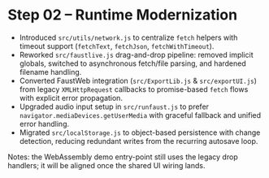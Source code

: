 # Step 02 – Runtime Modernization

- Introduced `src/utils/network.js` to centralize `fetch` helpers with timeout support (`fetchText`, `fetchJson`, `fetchWithTimeout`).
- Reworked `src/faustlive.js` drag-and-drop pipeline: removed implicit globals, switched to asynchronous fetch/file parsing, and hardened filename handling.
- Converted FaustWeb integration (`src/ExportLib.js` & `src/exportUI.js`) from legacy `XMLHttpRequest` callbacks to promise-based `fetch` flows with explicit error propagation.
- Upgraded audio input setup in `src/runfaust.js` to prefer `navigator.mediaDevices.getUserMedia` with graceful fallback and unified error handling.
- Migrated `src/localStorage.js` to object-based persistence with change detection, reducing redundant writes from the recurring autosave loop.

Notes: the WebAssembly demo entry-point still uses the legacy drop handlers; it will be aligned once the shared UI wiring lands.
